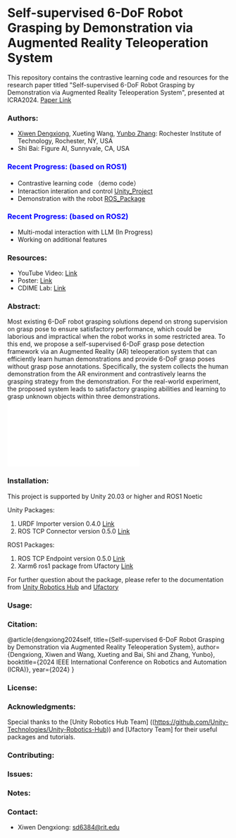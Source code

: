 

# Self-supervised 6-DoF Robot Grasping by Demonstration via Augmented Reality Teleoperation System

This repository contains the contrastive learning code and resources for the research paper titled "Self-supervised 6-DoF Robot Grasping by Demonstration via Augmented Reality Teleoperation System", presented at ICRA2024. [Paper Link](https://arxiv.org/abs/2404.03067)

<!-- ### Authors:
- Xiwen Dengxiong
- Xueting Wang
- Shi Bai
- Yunbo Zhang -->

### Authors:
- [Xiwen Dengxiong](https://sherwindengxiong.github.io/), Xueting Wang, [Yunbo Zhang](https://www.willyunbozhang.com/): Rochester Institute of Technology, Rochester, NY, USA
- Shi Bai: Figure AI, Sunnyvale, CA, USA



### <span style="color:blue">Recent Progress: (based on ROS1)</span>
- Contrastive learning code （demo code）
- Interaction interation and control [Unity_Project](https://github.com/SherwinDengxiong/test_zed)
- Demonstration with the robot [ROS_Package](https://github.com/SherwinDengxiong/xarm_moveit)

### <span style="color:blue">Recent Progress: (based on ROS2)</span>
- Multi-modal interaction with LLM (In Progress)
- Working on additional features

### Resources:
- YouTube Video: [Link](https://www.youtube.com/watch?v=mcrLj-tX90s&t=1s)
- Poster: [Link](https://drive.google.com/file/d/1uwrhE1fvfgeEWirSU_vHL4GJyJXrQex3/view?usp=sharing)
- CDIME Lab: [Link](https://www.youtube.com/@cdimelabs6965)
### Abstract:
Most existing 6-DoF robot grasping solutions depend on strong supervision on grasp pose to ensure satisfactory performance, which could be laborious and impractical when the robot works in some restricted area. To this end, we propose a self-supervised 6-DoF grasp pose detection framework via an Augmented Reality (AR) teleoperation system that can efficiently learn human demonstrations and provide 6-DoF grasp poses without grasp pose annotations. Specifically, the system collects the human demonstration from the AR environment and contrastively learns the grasping strategy from the demonstration. For the real-world experiment, the proposed system leads to satisfactory grasping abilities and learning to grasp unknown objects within three demonstrations.
![View Poster](poster.pdf)


### Installation:
<!-- [Include installation instructions here if applicable] -->

This project is supported by Unity 20.03 or higher and ROS1 Noetic

Unity Packages:
1. URDF Importer version 0.4.0 [Link](https://github.com/Unity-Technologies/URDF-Importer)
2. ROS TCP Connector version 0.5.0 [Link](https://github.com/Unity-Technologies/ROS-TCP-Connector)

ROS1 Packages:
1. ROS TCP Endpoint version 0.5.0 [Link](https://github.com/Unity-Technologies/ROS-TCP-Endpoint)
2. Xarm6 ros1 package from Ufactory [Link](https://github.com/xArm-Developer/xarm_ros)

For further question about the package, please refer to the documentation from [Unity Robotics Hub](https://github.com/Unity-Technologies/Unity-Robotics-Hub) and [Ufactory](https://github.com/xArm-Developer/xarm_ros)

### Usage:
<!-- [Include usage instructions here if applicable] -->

### Citation:
<!-- [If you want users to cite your paper, include citation information here] -->
@article{dengxiong2024self,
  title={Self-supervised 6-DoF Robot Grasping by Demonstration via Augmented Reality Teleoperation System},
  author={Dengxiong, Xiwen and Wang, Xueting and Bai, Shi and Zhang, Yunbo},
   booktitle={2024 IEEE International Conference on Robotics and Automation (ICRA)},
  year={2024}
}
### License:
<!-- [Include license information here] -->

### Acknowledgments:
<!-- [If there are any acknowledgments you want to make, include them here] -->
Special thanks to the [Unity Robotics Hub Team] ((https://github.com/Unity-Technologies/Unity-Robotics-Hub)) and [Ufactory Team] for their useful packages and tutorials.
### Contributing:
<!-- [Include guidelines for contributing if applicable] -->

### Issues:
<!-- [If there are any known issues, mention them here] -->

### Notes:
<!-- [Include any additional notes or disclaimers here] -->


### Contact:
- Xiwen Dengxiong: sd6384@rit.edu
